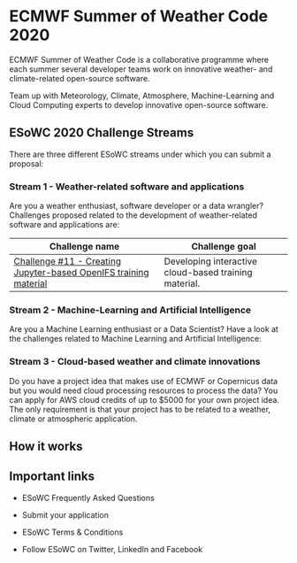 # ECMWF Summer of Weather Code 2020

ECMWF Summer of Weather Code is a collaborative programme where each summer several developer teams work on innovative weather- and climate-related open-source software.

Team up with Meteorology, Climate, Atmosphere, Machine-Learning and Cloud Computing experts to develop innovative open-source software.


## ESoWC 2020 Challenge Streams
There are three different ESoWC streams under which you can submit a proposal: 


### Stream 1 - Weather-related software and applications
Are you a weather enthusiast, software developer or a data wrangler? Challenges proposed related to the development of weather-related software and applications are:

|Challenge name|Challenge goal|
|-------|-------|
|[Challenge #11 - Creating Jupyter-based OpenIFS training material](https://github.com/esowc/challenges_2020/issues/1)|Developing interactive cloud-based training material.|



### Stream 2 - Machine-Learning and Artificial Intelligence
Are you a Machine Learning enthusiast or a Data Scientist? Have a look at the challenges related to Machine Learning and Artificial Intelligence:




### Stream 3 - Cloud-based weather and climate innovations
Do you have a project idea that makes use of ECMWF or Copernicus data but you would need cloud processing resources to process the data? You can apply for AWS cloud credits of up to $5000 for your own project idea. The only requirement is that your project has to be related to a weather, climate or atmospheric application.


## How it works



## Important links
* ESoWC Frequently Asked Questions
* Submit your application

* ESoWC Terms & Conditions
* Follow ESoWC on Twitter, LinkedIn and Facebook
